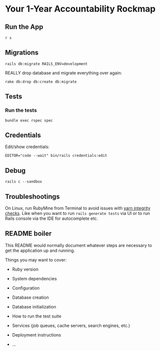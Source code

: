 # Your 1-Year Accountability Rockmap

## Run the App

```shell
r s
```

## Migrations

```shell
rails db:migrate RAILS_ENV=development
```

REALLY drop database and migrate everything over again:

```shell
rake db:drop db:create db:migrate
```

## Tests

### Run the tests

```shell
bundle exec rspec spec
```

## Credentials

Edit/show credentials:

```shell
EDITOR="code --wait" bin/rails credentials:edit
```

## Debug

```shell
rails c --sandbox
```

## Troubleshootings

On Linux, run RubyMine from Terminal to avoid issues with 
[yarn integrity checks](https://youtrack.jetbrains.com/issue/IDEABKL-7589). Like
when you want to run `rails generate tests` via UI or to run Rails console via the IDE for autocomplete etc.

## README boiler

This README would normally document whatever steps are necessary to get the
application up and running.

Things you may want to cover:

* Ruby version

* System dependencies

* Configuration

* Database creation

* Database initialization

* How to run the test suite

* Services (job queues, cache servers, search engines, etc.)

* Deployment instructions

* ...
